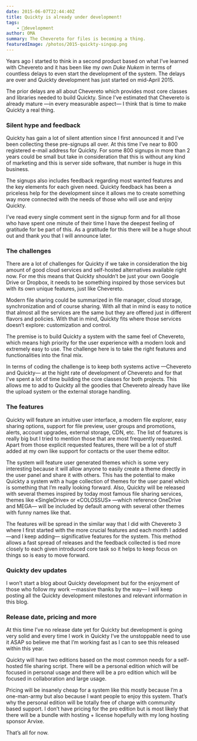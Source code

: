 ```yaml
---
date: 2015-06-07T22:44:40Z
title: Quickty is already under development!
tags:
    - 🔬development
author: OMA
summary: The Chevereto for files is becoming a thing.
featuredImage: /photos/2015-quickty-singup.png
---
```


Years ago I started to think in a second product based on what I’ve learned with Chevereto and it has been like my own _Duke Nukem_ in terms of countless delays to even start the development of the system. The delays are over and Quickty development has just started on mid-April 2015.

The prior delays are all about Chevereto which provides most core classes and libraries needed to build Quickty. Since I’ve estimated that Chevereto is already mature —in every measurable aspect— I think that is time to make Quickty a real thing.

### Silent hype and feedback

Quickty has gain a lot of silent attention since I first announced it and I’ve been collecting these pre-signups all over. At this time I’ve near to 800 registered e-mail address for Quickty. For some 800 signups in more than 2 years could be small but take in consideration that this is without any kind of marketing and this is server side software, that number is huge in this business.

The signups also includes feedback regarding most wanted features and the key elements for each given need. Quickty feedback has been a priceless help for the development since it allows me to create something way more connected with the needs of those who will use and enjoy Quickty.

I’ve read every single comment sent in the signup form and for all those who have spent one minute of their time I have the deepest feeling of gratitude for be part of this. As a gratitude for this there will be a huge shout out and thank you that I will announce later.

### The challenges

There are a lot of challenges for Quickty if we take in consideration the big amount of good cloud services and self-hosted alternatives available right now. For me this means that Quickty shouldn’t be just your own Google Drive or Dropbox, it needs to be something inspired by those services but with its own unique features, just like Chevereto.

Modern file sharing could be summarized in file manager, cloud storage, synchronization and of course sharing. With all that in mind is easy to notice that almost all the services are the same but they are offered just in different flavors and policies. With that in mind, Quickty fits where those services doesn’t explore: customization and control.

The premise is to build Quickty a system with the same feel of Chevereto, which means high priority for the user experience with a modern look and extremely easy to use. The challenge here is to take the right features and functionalities into the final mix.

In terms of coding the challenge is to keep both systems active —Chevereto and Quickty— at the hight rate of development of Chevereto and for that I’ve spent a lot of time building the core classes for both projects. This allows me to add to Quickty all the goodies that Chevereto already have like the upload system or the external storage handling.

### The features

Quickty will feature an intuitive user interface, a modern file explorer, easy sharing options, support for file preview, user groups and promotions, alerts, account upgrades, external storage, CDN, etc. The list of features is really big but I tried to mention those that are most frequently requested. Apart from those explicit requested features, there will be a lot of stuff added at my own like support for contacts or the user theme editor.

The system will feature user generated themes which is some very interesting because it will allow anyone to easily create a theme directly in the user panel and share it with others. This has the potential to make Quickty a system with a huge collection of themes for the user panel which is something that I’m really looking forward. Also, Quickty will be released with several themes inspired by today most famous file sharing services, themes like «SingleDrive» or «COLOSSUS» —which reference OneDrive and MEGA— will be included by default among with several other themes with funny names like that.

The features will be spread in the similar way that I did with Chevereto 3 where I first started with the more crucial features and each month I added —and I keep adding— significative features for the system. This method allows a fast spread of releases and the feedback collected is tied more closely to each given introduced core task so it helps to keep focus on things so is easy to move forward.

### Quickty dev updates

I won’t start a blog about Quickty development but for the enjoyment of those who follow my work —massive thanks by the way— I will keep posting all the Quickty development milestones and relevant information in this blog.

### Release date, pricing and more

At this time I’ve no release date yet for Quickty but development is going very solid and every time I work in Quickty I’ve the unstoppable need to use it ASAP so believe me that I’m working fast as I can to see this released within this year.

Quickty will have two editions based on the most common needs for a self-hosted file sharing script. There will be a personal edition which will be focused in personal usage and there will be a pro edition which will be focused in collaboration and large usage.

Pricing will be insanely cheap for a system like this mostly because I’m a one-man-army but also because I want people to enjoy this system. That’s why the personal edition will be totally free of charge with community based support. I don’t have pricing for the pro edition but is most likely that there will be a bundle with hosting + license hopefully with my long hosting sponsor Arvixe.

That’s all for now.
